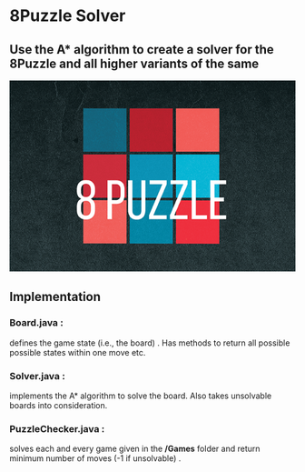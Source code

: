 # 8Puzzle Solver

## Use the A* algorithm to create a solver for the 8Puzzle and all higher variants of the same

<img src='8puzzle/logo.png'>

## Implementation

<h3>Board.java :</h3> defines the game state (i.e., the board) . Has methods to return all possible possible states within one move etc.
<h3>Solver.java :</h3> implements the A* algorithm to solve the board. Also takes unsolvable boards into consideration.
<h3>PuzzleChecker.java :</h3> solves each and every game given in the <b>/Games</b> folder and return minimum number of moves (-1 if unsolvable) .

